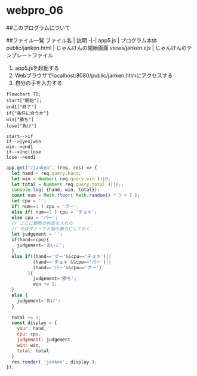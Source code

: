 # webpro_06

##このプログラムについて

##ファイル一覧
ファイル名 | 説明
-|-|
app5.js | プログラム本体
public/janken.html | じゃんけんの開始画面
views/janken.ejs | じゃんけんのテンプレートファイル

1. app5.jsを起動する
2. Webブラウザでlocalhost:8080/public/janken.htlmにアクセスする
3. 自分の手を入力する

```mermaid
flowchart TD;
start["開始"];
end1["終了"]
if{"条件に合うか"}
win["勝ち"]
lose["負け"]

start-->if
if-->|yes|win
win-->end1
if-->|no|lose
lose-->end1
```



```javascript
app.get("/janken", (req, res) => {
  let hand = req.query.hand;
  let win = Number( req.query.win )||0;
  let total = Number( req.query.total )||0;;
  console.log( {hand, win, total});
  const num = Math.floor( Math.random() * 3 + 1 );
  let cpu = '';
  if( num==1 ) cpu = 'グー';
  else if( num==2 ) cpu = 'チョキ';
  else cpu = 'パー';
  // ここに勝敗の判定を入れる
  // 今はダミーで人間の勝ちにしておく
  let judgement = '';
  if(hand==cpu){
    judgement='あいこ';
  }
  else if((hand=='グー'&&cpu=='チョキ')||
          (hand=='チョキ'&&cpu=='パー')||
          (hand=='パー'&&cpu=='グー')
        ){
          judgement='勝ち';
          win += 1;
  }
  else {
    judgement='負け';
  }
 
  total += 1;
  const display = {
    your: hand,
    cpu: cpu,
    judgement: judgement,
    win: win,
    total: total
  }
  res.render( 'janken', display );
});

```